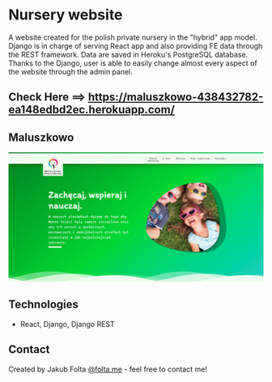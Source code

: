 # Nursery website
A website created for the polish private nursery in the "hybrid" app model. Django is in charge of serving React app and also providing FE data through the REST framework. Data are saved in Heroku's PostgreSQL database.
Thanks to the Django, user is able to easily change almost every aspect of the website through the admin panel.

## Check Here ==> https://maluszkowo-438432782-ea148edbd2ec.herokuapp.com/

## Maluszkowo
![Portfolio](./src/assets/images/nursery.png)

## Technologies
* React, Django, Django REST

## Contact
Created by Jakub Folta [@folta.me](https://www.folta.me/) - feel free to contact me!<br/>

